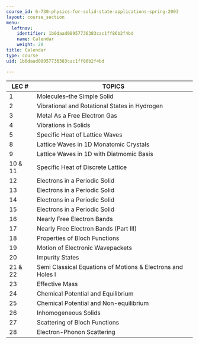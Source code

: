 ```yaml
---
course_id: 6-730-physics-for-solid-state-applications-spring-2003
layout: course_section
menu:
  leftnav:
    identifier: 1b0daad08957736383cac1ff86b2f4bd
    name: Calendar
    weight: 20
title: Calendar
type: course
uid: 1b0daad08957736383cac1ff86b2f4bd

---
```


| LEC # | TOPICS |
| --- | --- |
| 1 | Molecules–the Simple Solid |
| 2 | Vibrational and Rotational States in Hydrogen |
| 3 | Metal As a Free Electron Gas |
| 4 | Vibrations in Solids |
| 5 | Specific Heat of Lattice Waves |
| 8 | Lattice Waves in 1D Monatomic Crystals |
| 9 | Lattice Waves in 1D with Diatmomic Basis |
| 10 & 11 | Specific Heat of Discrete Lattice |
| 12 | Electrons in a Periodic Solid |
| 13 | Electrons in a Periodic Solid |
| 14 | Electrons in a Periodic Solid |
| 15 | Electrons in a Periodic Solid |
| 16 | Nearly Free Electron Bands |
| 17 | Nearly Free Electron Bands (Part III) |
| 18 | Properties of Bloch Functions |
| 19 | Motion of Electronic Wavepackets |
| 20 | Impurity States |
| 21 & 22 | Semi Classical Equations of Motions & Electrons and Holes I |
| 23 | Effective Mass |
| 24 | Chemical Potential and Equilibrium |
| 25 | Chemical Potential and Non-equilibrium |
| 26 | Inhomogeneous Solids |
| 27 | Scattering of Bloch Functions |
| 28 | Electron-Phonon Scattering